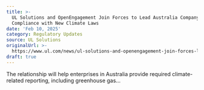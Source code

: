 ```yaml
---
title: >-
  UL Solutions and OpenEngagement Join Forces to Lead Australia Company
  Compliance with New Climate Laws
date: 'Feb 10, 2025'
category: Regulatory Updates
source: UL Solutions
originalUrl: >-
  https://www.ul.com/news/ul-solutions-and-openengagement-join-forces-lead-australia-company-compliance-new-climate-laws
draft: true
---
```

The relationship will help enterprises in Australia provide required climate-related reporting, including greenhouse gas...
